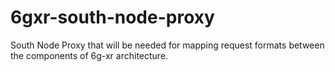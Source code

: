 # 6gxr-south-node-proxy
South Node Proxy that will be needed for mapping request formats between the components of 6g-xr architecture.
